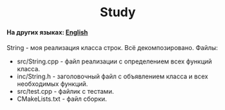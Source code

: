 <h1 align="center">Study</h1>
<h4>На других языках: <a href="https://github.com/AlferovKirill/Study/blob/main/String/README.md">English</a></h4>

<p>String - моя реализация класса строк. Всё декомпозировано. Файлы:</p>
<ul>
  <li>src/String.cpp - файл реализации с определением всех функций класса.</li>
  <li>inc/String.h - заголовочный файл с объявлением класса и всех необходимых функций.</li>
  <li>src/test.cpp - файлик с тестами.</li>
  <li>CMakeLists.txt - файл сборки.</li>
</ul>
